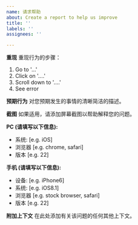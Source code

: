 ```yaml
---
name: 请求帮助
about: Create a report to help us improve
title: ''
labels: ''
assignees: ''

---
```


**重现**
重现行为的步骤：
1. Go to '...'
2. Click on '....'
3. Scroll down to '....'
4. See error

**预期行为**
对您预期发生的事情的清晰简洁的描述。


**截图**
如果适用，请添加屏幕截图以帮助解释您的问题。

**PC (请填写以下信息):**
- 系统: [e.g. iOS]
- 浏览器 [e.g. chrome, safari]
- 版本 [e.g. 22]

**手机 (请填写以下信息):**
- 设备: [e.g. iPhone6]
- 系统: [e.g. iOS8.1]
- 浏览器 [e.g. stock browser, safari]
- 版本 [e.g. 22]

**附加上下文**
在此处添加有关该问题的任何其他上下文。
